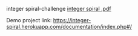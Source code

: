 integer spiral-challenge
[integer spiral .pdf](https://github.com/gulbaki/integer_spiral/files/7598154/integer.spiral.pdf)

Demo project link:
https://integer-spiral.herokuapp.com/documentation/index.php#/
